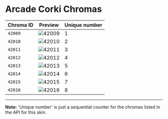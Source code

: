 # Arcade Corki Chromas

| Chroma ID | Preview | Unique number |
|---|---|---|
| `42009` | ![42009](https://raw.communitydragon.org/latest/plugins/rcp-be-lol-game-data/global/default/v1/champion-chroma-images/42/42009.png) | 1 |
| `42010` | ![42010](https://raw.communitydragon.org/latest/plugins/rcp-be-lol-game-data/global/default/v1/champion-chroma-images/42/42010.png) | 2 |
| `42011` | ![42011](https://raw.communitydragon.org/latest/plugins/rcp-be-lol-game-data/global/default/v1/champion-chroma-images/42/42011.png) | 3 |
| `42012` | ![42012](https://raw.communitydragon.org/latest/plugins/rcp-be-lol-game-data/global/default/v1/champion-chroma-images/42/42012.png) | 4 |
| `42013` | ![42013](https://raw.communitydragon.org/latest/plugins/rcp-be-lol-game-data/global/default/v1/champion-chroma-images/42/42013.png) | 5 |
| `42014` | ![42014](https://raw.communitydragon.org/latest/plugins/rcp-be-lol-game-data/global/default/v1/champion-chroma-images/42/42014.png) | 6 |
| `42015` | ![42015](https://raw.communitydragon.org/latest/plugins/rcp-be-lol-game-data/global/default/v1/champion-chroma-images/42/42015.png) | 7 |
| `42016` | ![42016](https://raw.communitydragon.org/latest/plugins/rcp-be-lol-game-data/global/default/v1/champion-chroma-images/42/42016.png) | 8 |

---

**Note:** 'Unique number' is just a sequential counter for the chromas listed in the API for this skin.